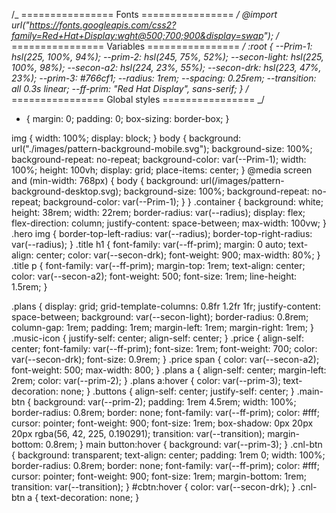 /_ ================
Fonts
================ _/
@import url("https://fonts.googleapis.com/css2?family=Red+Hat+Display:wght@500;700;900&display=swap");
/_ ================
Variables
================ _/
:root {
--Prim-1: hsl(225, 100%, 94%);
--prim-2: hsl(245, 75%, 52%);
--secon-light: hsl(225, 100%, 98%);
--secon-a2: hsl(224, 23%, 55%);
--secon-drk: hsl(223, 47%, 23%);
--prim-3: #766cf1;
--radius: 1rem;
--spacing: 0.25rem;
--transition: all 0.3s linear;
--ff-prim: "Red Hat Display", sans-serif;
}
/_ ================
Global styles
================ _/

- {
  margin: 0;
  padding: 0;
  box-sizing: border-box;
  }

img {
width: 100%;
display: block;
}
body {
background: url("./images/pattern-background-mobile.svg");
background-size: 100%;
background-repeat: no-repeat;
background-color: var(--Prim-1);
width: 100%;
height: 100vh;
display: grid;
place-items: center;
}
@media screen and (min-width: 768px) {
body {
background: url(/images/pattern-background-desktop.svg);
background-size: 100%;
background-repeat: no-repeat;
background-color: var(--Prim-1);
}
}
.container {
background: white;
height: 38rem;
width: 22rem;
border-radius: var(--radius);
display: flex;
flex-direction: column;
justify-content: space-between;
max-width: 100vw;
}
.hero img {
border-top-left-radius: var(--radius);
border-top-right-radius: var(--radius);
}
.title h1 {
font-family: var(--ff-prim);
margin: 0 auto;
text-align: center;
color: var(--secon-drk);
font-weight: 900;
max-width: 80%;
}
.title p {
font-family: var(--ff-prim);
margin-top: 1rem;
text-align: center;
color: var(--secon-a2);
font-weight: 500;
font-size: 1rem;
line-height: 1.5rem;
}

.plans {
display: grid;
grid-template-columns: 0.8fr 1.2fr 1fr;
justify-content: space-between;
background: var(--secon-light);
border-radius: 0.8rem;
column-gap: 1rem;
padding: 1rem;
margin-left: 1rem;
margin-right: 1rem;
}
.music-icon {
justify-self: center;
align-self: center;
}
.price {
align-self: center;
font-family: var(--ff-prim);
font-size: 1rem;
font-weight: 700;
color: var(--secon-drk);
font-size: 0.9rem;
}
.price span {
color: var(--secon-a2);
font-weight: 500;
max-width: 800;
}
.plans a {
align-self: center;
margin-left: 2rem;
color: var(--prim-2);
}
.plans a:hover {
color: var(--prim-3);
text-decoration: none;
}
.buttons {
align-self: center;
justify-self: center;
}
.main-btn {
background: var(--prim-2);
padding: 1rem 4.5rem;
width: 100%;
border-radius: 0.8rem;
border: none;
font-family: var(--ff-prim);
color: #fff;
cursor: pointer;
font-weight: 900;
font-size: 1rem;
box-shadow: 0px 20px 20px rgba(56, 42, 225, 0.190291);
transition: var(--transition);
margin-bottom: 0.8rem;
}
main button:hover {
background: var(--prim-3);
}
.cnl-btn {
background: transparent;
text-align: center;
padding: 1rem 0;
width: 100%;
border-radius: 0.8rem;
border: none;
font-family: var(--ff-prim);
color: #fff;
cursor: pointer;
font-weight: 900;
font-size: 1rem;
margin-bottom: 1rem;
transition: var(--transition);
}
#cbtn:hover {
color: var(--secon-drk);
}
.cnl-btn a {
text-decoration: none;
}
